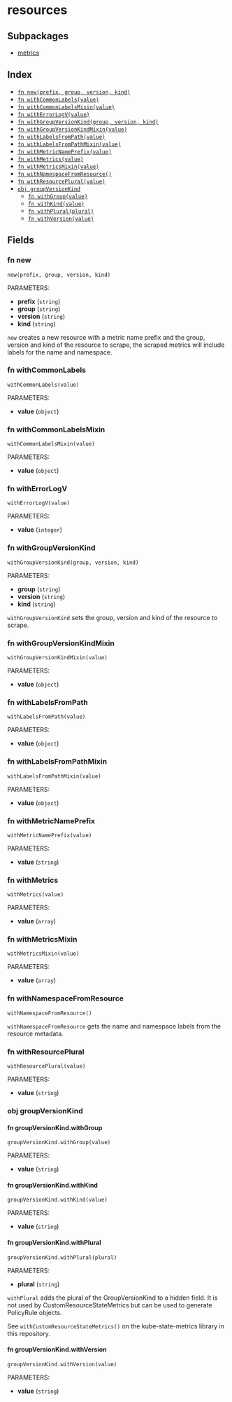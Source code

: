 # resources



## Subpackages

* [metrics](metrics.md)

## Index

* [`fn new(prefix, group, version, kind)`](#fn-new)
* [`fn withCommonLabels(value)`](#fn-withcommonlabels)
* [`fn withCommonLabelsMixin(value)`](#fn-withcommonlabelsmixin)
* [`fn withErrorLogV(value)`](#fn-witherrorlogv)
* [`fn withGroupVersionKind(group, version, kind)`](#fn-withgroupversionkind)
* [`fn withGroupVersionKindMixin(value)`](#fn-withgroupversionkindmixin)
* [`fn withLabelsFromPath(value)`](#fn-withlabelsfrompath)
* [`fn withLabelsFromPathMixin(value)`](#fn-withlabelsfrompathmixin)
* [`fn withMetricNamePrefix(value)`](#fn-withmetricnameprefix)
* [`fn withMetrics(value)`](#fn-withmetrics)
* [`fn withMetricsMixin(value)`](#fn-withmetricsmixin)
* [`fn withNamespaceFromResource()`](#fn-withnamespacefromresource)
* [`fn withResourcePlural(value)`](#fn-withresourceplural)
* [`obj groupVersionKind`](#obj-groupversionkind)
  * [`fn withGroup(value)`](#fn-groupversionkindwithgroup)
  * [`fn withKind(value)`](#fn-groupversionkindwithkind)
  * [`fn withPlural(plural)`](#fn-groupversionkindwithplural)
  * [`fn withVersion(value)`](#fn-groupversionkindwithversion)

## Fields

### fn new

```jsonnet
new(prefix, group, version, kind)
```

PARAMETERS:

* **prefix** (`string`)
* **group** (`string`)
* **version** (`string`)
* **kind** (`string`)

`new` creates a new resource with a metric name prefix and the group, version and kind of the resource to scrape, the scraped metrics will include labels for the name and namespace.
### fn withCommonLabels

```jsonnet
withCommonLabels(value)
```

PARAMETERS:

* **value** (`object`)


### fn withCommonLabelsMixin

```jsonnet
withCommonLabelsMixin(value)
```

PARAMETERS:

* **value** (`object`)


### fn withErrorLogV

```jsonnet
withErrorLogV(value)
```

PARAMETERS:

* **value** (`integer`)


### fn withGroupVersionKind

```jsonnet
withGroupVersionKind(group, version, kind)
```

PARAMETERS:

* **group** (`string`)
* **version** (`string`)
* **kind** (`string`)

`withGroupVersionKind` sets the group, version and kind of the resource to scrape.
### fn withGroupVersionKindMixin

```jsonnet
withGroupVersionKindMixin(value)
```

PARAMETERS:

* **value** (`object`)


### fn withLabelsFromPath

```jsonnet
withLabelsFromPath(value)
```

PARAMETERS:

* **value** (`object`)


### fn withLabelsFromPathMixin

```jsonnet
withLabelsFromPathMixin(value)
```

PARAMETERS:

* **value** (`object`)


### fn withMetricNamePrefix

```jsonnet
withMetricNamePrefix(value)
```

PARAMETERS:

* **value** (`string`)


### fn withMetrics

```jsonnet
withMetrics(value)
```

PARAMETERS:

* **value** (`array`)


### fn withMetricsMixin

```jsonnet
withMetricsMixin(value)
```

PARAMETERS:

* **value** (`array`)


### fn withNamespaceFromResource

```jsonnet
withNamespaceFromResource()
```


`withNamespaceFromResource` gets the name and namespace labels from the resource metadata.
### fn withResourcePlural

```jsonnet
withResourcePlural(value)
```

PARAMETERS:

* **value** (`string`)


### obj groupVersionKind


#### fn groupVersionKind.withGroup

```jsonnet
groupVersionKind.withGroup(value)
```

PARAMETERS:

* **value** (`string`)


#### fn groupVersionKind.withKind

```jsonnet
groupVersionKind.withKind(value)
```

PARAMETERS:

* **value** (`string`)


#### fn groupVersionKind.withPlural

```jsonnet
groupVersionKind.withPlural(plural)
```

PARAMETERS:

* **plural** (`string`)

`withPlural` adds the plural of the GroupVersionKind to a hidden field. It is not used by CustomResourceStateMetrics but can be used to generate PolicyRule objects.

See `withCustomResourceStateMetrics()` on the kube-state-metrics library in this repository.

#### fn groupVersionKind.withVersion

```jsonnet
groupVersionKind.withVersion(value)
```

PARAMETERS:

* **value** (`string`)

